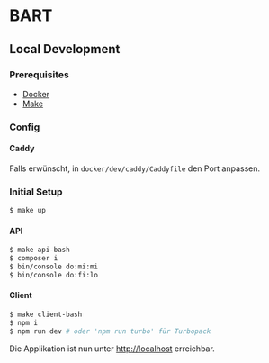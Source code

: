 # BART

## Local Development

### Prerequisites

- [Docker](https://docs.docker.com/get-docker/)
- [Make](https://www.gnu.org/software/make/)

### Config

#### Caddy

Falls erwünscht, in `docker/dev/caddy/Caddyfile` den Port anpassen.

### Initial Setup

```bash
$ make up
```

#### API

```bash
$ make api-bash
$ composer i
$ bin/console do:mi:mi
$ bin/console do:fi:lo
```

#### Client

```bash
$ make client-bash
$ npm i
$ npm run dev # oder 'npm run turbo' für Turbopack
```

Die Applikation ist nun unter [http://localhost](http://localhost) erreichbar.
